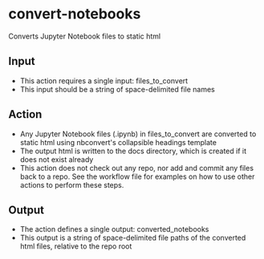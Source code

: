 # convert-notebooks

Converts Jupyter Notebook files to static html

## Input

- This action requires a single input: files_to_convert
- This input should be a string of space-delimited file names

## Action

- Any Jupyter Notebook files (.ipynb) in files_to_convert are converted to static html using nbconvert's collapsible headings template
- The output html is written to the docs directory, which is created if it does not exist already
- This action does not check out any repo, nor add and commit any files back to a repo. See the workflow file for examples on how to use other actions to perform these steps.

## Output

- The action defines a single output: converted_notebooks
- This output is a string of space-delimited file paths of the converted html files, relative to the repo root
